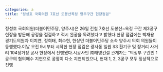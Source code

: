 ```yaml
---
categories: a
title: "정성호 국회의원 7호선 도봉산옥정 양주구간 현장점검"
---
```

정성호 국회의원(더불어민주당, 양주시)은 26일 전철 7호선 도봉산~옥정 구간 제3공구 현장을 방문해 공정을 점검하고 적시 완공을 독려했다고 밝혔다.현장 점검에는 박재용 경기도의원과 이지연, 정희태, 최수현, 한상민 더불어민주당 소속 양주시 의회 의원들이 동행했다.이날 오전 9시부터 시작한 현장 점검은 광사동 일원 S3 환기구 및 장거리 사거리 104정거장 공사 현장에서 진행됐다.시공사인 ㈜태영건설 관계자는 &ldquo;의정부 구간인 1공구의 협의매수 지연으로 공정이 다소 지연되었으나, 현재 1, 2, 3공구 모두 정상적으로 진행